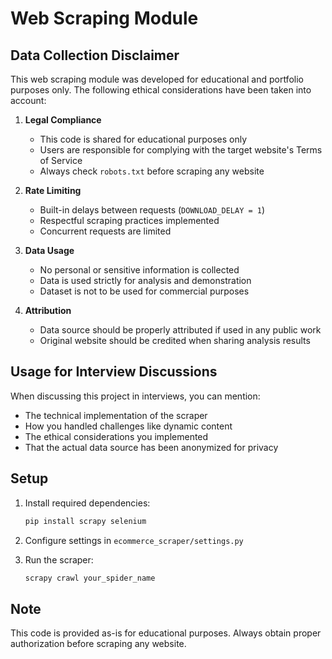 # Web Scraping Module

## Data Collection Disclaimer

This web scraping module was developed for educational and portfolio purposes only. The following ethical considerations have been taken into account:

1. **Legal Compliance**
   - This code is shared for educational purposes only
   - Users are responsible for complying with the target website's Terms of Service
   - Always check `robots.txt` before scraping any website

2. **Rate Limiting**
   - Built-in delays between requests (`DOWNLOAD_DELAY = 1`)
   - Respectful scraping practices implemented
   - Concurrent requests are limited

3. **Data Usage**
   - No personal or sensitive information is collected
   - Data is used strictly for analysis and demonstration
   - Dataset is not to be used for commercial purposes

4. **Attribution**
   - Data source should be properly attributed if used in any public work
   - Original website should be credited when sharing analysis results

## Usage for Interview Discussions

When discussing this project in interviews, you can mention:
- The technical implementation of the scraper
- How you handled challenges like dynamic content
- The ethical considerations you implemented
- That the actual data source has been anonymized for privacy

## Setup

1. Install required dependencies:
   ```bash
   pip install scrapy selenium
   ```

2. Configure settings in `ecommerce_scraper/settings.py`

3. Run the scraper:
   ```bash
   scrapy crawl your_spider_name
   ```

## Note
This code is provided as-is for educational purposes. Always obtain proper authorization before scraping any website.
